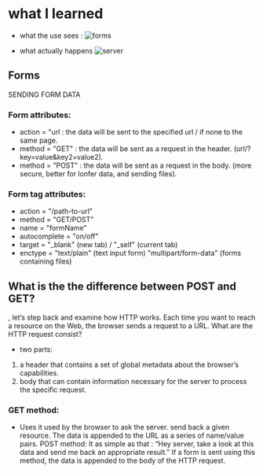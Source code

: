 # what I learned 

* what the use sees :
![forms](https://twilio-cms-prod.s3.amazonaws.com/images/forms-header.width-808.png)

* what actually happens
![server](http://thenewcode.com/assets/images/client-server-2x.jpg)

## Forms
SENDING FORM DATA

### Form attributes:

* action = "url : the data will be sent to the specified url / if none to the same page.
* method = "GET" : the data will be sent as a request in the header. (url/?key=value&key2=value2).
* method = "POST" : the data will be sent as a request in the body. (more secure, better for lonfer data, and sending files).

### Form tag attributes:
* action = "/path-to-url"
* method = "GET/POST"
* name = "formName"
* autocomplete = "on/off"
* target = "_blank" (new tab) / "_self" (current tab)
* enctype = "text/plain" (text input form) "multipart/form-data" (forms containing files)


## What is the the difference between POST and GET?
, let’s step back and examine how HTTP works. Each time you want to reach a resource on the Web, the browser sends a request to a URL. What are the HTTP request consist?

- two parts:
1. a header that contains a set of global metadata about the browser’s capabilities.
2. body that can contain information necessary for the server to process the specific request.


### GET method:

* Uses
it used by the browser to ask the server.
send back a given resource.
The data is appended to the URL as a series of name/value pairs.
POST method:
It as simple as that :
“Hey server, take a look at this data and send me back an appropriate result.” If a form is sent using this method, the data is appended to the body of the HTTP request.